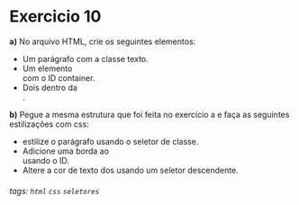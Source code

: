 # Exercicio 10

**a)** No arquivo HTML, crie os seguintes elementos: 

- Um parágrafo com a classe texto.
- Um elemento <div> com o ID container.
- Dois <span> dentro da <div>.


**b)** Pegue a mesma estrutura que foi feita no exercício a e faça as seguintes estilizações com css: 

- estilize o parágrafo usando o seletor de classe.
- Adicione uma borda ao <div> usando o ID.
- Altere a cor de texto dos <span> usando um seletor descendente.


###### tags:  `html` `css`  `seletores`
